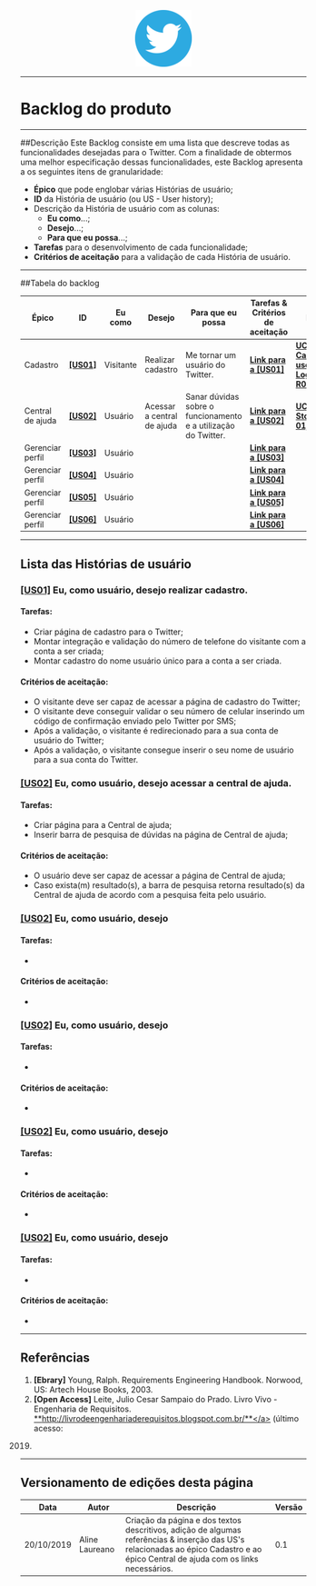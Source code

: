 <span style="margin-left: 40%;">![Twitter Logo](../../images/twitter-logo-100px.png)</span>

***

# Backlog do produto

***

##Descrição
Este Backlog consiste em uma lista que descreve todas as funcionalidades desejadas para o Twitter. Com a finalidade de obtermos uma melhor especificação dessas funcionalidades, este Backlog apresenta a os seguintes itens de granularidade:

- **Épico** que pode englobar várias Histórias de usuário;
- **ID** da História de usuário (ou US - User history);
- Descrição da História de usuário com as colunas:
    - **Eu como**...;
    - **Desejo**...;
    - **Para que eu possa**...;
- **Tarefas** para o desenvolvimento de cada funcionalidade;
- **Critérios de aceitação** para a validação de cada História de usuário.

***
##Tabela do backlog

|Épico | ID |	Eu como |	Desejo |	Para que eu possa |	Tarefas & Critérios de aceitação |	Rastro |
|------|----|---------|--------|--------------------|----------------------------------|---------|
|Cadastro | <a href="#US01">**[US01]**</a> | Visitante |	Realizar cadastro | 	Me tornar um usuário do Twitter. | <a href="#US01">**Link para a [US01]**</a> | <a href="../use_cases_specifications/user_case_geral/#UC02">**UC02;**</a> <a href="../use_cases_specifications/login/">**Caso de uso - Login;**</a> <a href="../../elicitacao/requisitos/#R030">**R030;**</a> |
|Central de ajuda| <a href="#US02">**[US02]**</a> | Usuário |	Acessar a central de ajuda | 	Sanar dúvidas sobre o funcionamento e a utilização do Twitter. | <a href="#US02">**Link para a [US02]**</a> | <a href="../use_cases_specifications/user_case_geral/#UC20">**UC20;**</a> <a href="../../elicitacao/storytelling/#storytelling01">**Storytelling 01;**</a> |
| Gerenciar perfil | <a href="#US03">**[US03]**</a> | Usuário |  |  | <a href="#US03">**Link para a [US03]**</a> |  |
| Gerenciar perfil | <a href="#US04">**[US04]**</a> | Usuário |  |  | <a href="#US04">**Link para a [US04]**</a> |  |
| Gerenciar perfil | <a href="#US05">**[US05]**</a> | Usuário |  |  | <a href="#US05">**Link para a [US05]**</a> |  |
| Gerenciar perfil | <a href="#US06">**[US06]**</a> | Usuário |  |  | <a href="#US06">**Link para a [US06]**</a> |  |

***

## Lista das Histórias de usuário

<span id="US01"></span>
### <a href="#US01">**[US01]**</a> Eu, como usuário, desejo realizar cadastro.
#### Tarefas:
- Criar página de cadastro para o Twitter;
- Montar integração e validação do número de telefone do visitante com a conta a ser criada;
- Montar cadastro do nome usuário único para a conta a ser criada.

#### Critérios de aceitação:
- O visitante deve ser capaz de acessar a página de cadastro do Twitter;
- O visitante deve conseguir validar o seu número de celular inserindo um código de confirmação enviado pelo Twitter por SMS;
- Após a validação, o visitante é redirecionado para a sua conta de usuário do Twitter;
- Após a validação, o visitante consegue inserir o seu nome de usuário para a sua conta do Twitter.

<span id="US02"></span>
### <a href="#US02">**[US02]**</a> Eu, como usuário, desejo acessar a central de ajuda.

#### Tarefas:
- Criar página para a Central de ajuda;
- Inserir barra de pesquisa de dúvidas na página de Central de ajuda;

#### Critérios de aceitação:
- O usuário deve ser capaz de acessar a página de Central de ajuda;
- Caso exista(m) resultado(s), a barra de pesquisa retorna resultado(s) da Central de ajuda de acordo com a pesquisa feita pelo usuário.

<span id="US03"></span>
### <a href="#US03">**[US02]**</a> Eu, como usuário, desejo

#### Tarefas:
-

#### Critérios de aceitação:
-

<span id="US04"></span>
### <a href="#US04">**[US02]**</a> Eu, como usuário, desejo

#### Tarefas:
-

#### Critérios de aceitação:
-

<span id="US05"></span>
### <a href="#US05">**[US02]**</a> Eu, como usuário, desejo

#### Tarefas:
-

#### Critérios de aceitação:
-

<span id="US06"></span>
### <a href="#US06">**[US02]**</a> Eu, como usuário, desejo

#### Tarefas:
-

#### Critérios de aceitação:
-

***
## Referências

1. **[Ebrary]** Young, Ralph. Requirements Engineering Handbook. Norwood, US:
Artech House Books, 2003.
2. **[Open Access]** Leite, Julio Cesar Sampaio do Prado. Livro Vivo - Engenharia de
Requisitos. <a href="http://livrodeengenhariaderequisitos.blogspot.com.br/">**http://livrodeengenhariaderequisitos.blogspot.com.br/**</a> (último acesso:
2019)

***

## Versionamento de edições desta página
| Data | Autor | Descrição | Versão |
|------|-------|-----------|--------|
| 20/10/2019 | Aline Laureano | Criação da página e dos textos descritivos, adição de algumas referências & inserção das US's relacionadas ao épico Cadastro e ao épico Central de ajuda com os links necessários. | 0.1 |

